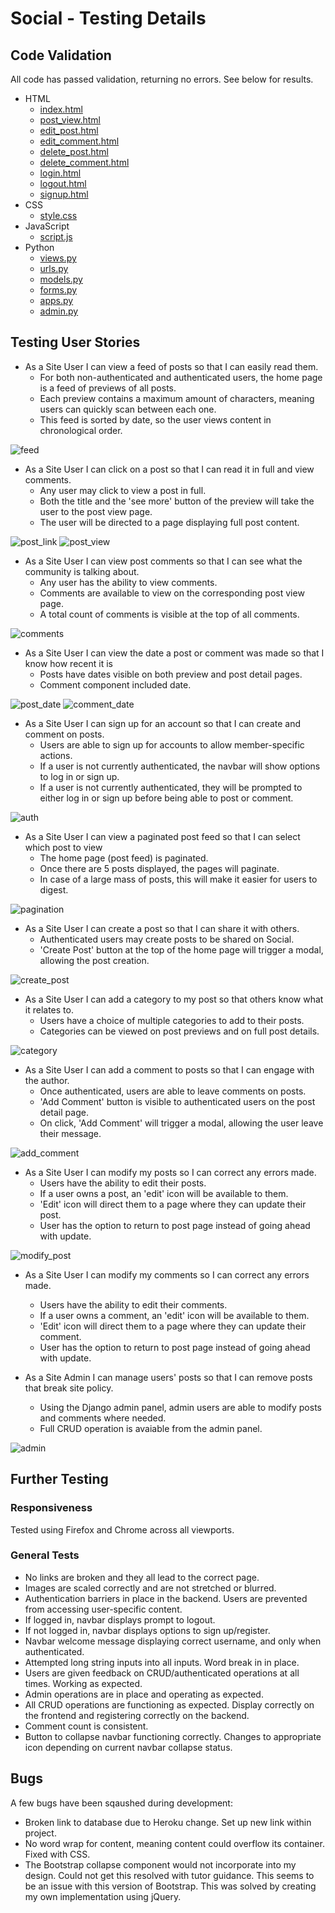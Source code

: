 # Social - Testing Details

## Code Validation

All code has passed validation, returning no errors. See below for results.

-   HTML
    -   [index.html](validation/index.JPG)
    -   [post_view.html](validation/post_view.JPG)
    -   [edit_post.html](validation/edit_post.JPG)
    -   [edit_comment.html](validation/edit_comment.JPG)
    -   [delete_post.html](validation/delete_post.JPG)
    -   [delete_comment.html](validation/delete_comment.JPG)
    -   [login.html](validation/login.JPG)
    -   [logout.html](validation/logout.JPG)
    -   [signup.html](validation/signup.JPG)
-   CSS
    -   [style.css](validation/css.JPG)
-   JavaScript
    -   [script.js](validation/js.JPG)
-   Python
    -   [views.py](validation/views.JPG)
    -   [urls.py](validation/urls.JPG)
    -   [models.py](validation/models.JPG)
    -   [forms.py](validation/forms.JPG)
    -   [apps.py](validation/apps.JPG)
    -   [admin.py](validation/admin.JPG)

## Testing User Stories

-   As a Site User I can view a feed of posts so that I can easily read them.
    -   For both non-authenticated and authenticated users, the home page is a feed of previews of all posts.
    -   Each preview contains a maximum amount of characters, meaning users can quickly scan between each one.
    -   This feed is sorted by date, so the user views content in chronological order.

![feed](user_stories/feed.JPG)

-   As a Site User I can click on a post so that I can read it in full and view comments.
    -   Any user may click to view a post in full.
    -   Both the title and the 'see more' button of the preview will take the user to the post view page.
    -   The user will be directed to a page displaying full post content.

![post_link](user_stories/post_link.JPG)
![post_view](user_stories/post_view.JPG)

-   As a Site User I can view post comments so that I can see what the community is talking about.
    -   Any user has the ability to view comments.
    -   Comments are available to view on the corresponding post view page.
    -   A total count of comments is visible at the top of all comments.

![comments](user_stories/comments.JPG)

-   As a Site User I can view the date a post or comment was made so that I know how recent it is
    -   Posts have dates visible on both preview and post detail pages.
    -   Comment component included date.

![post_date](user_stories/post_date.JPG)
![comment_date](user_stories/comment_date.JPG)

-   As a Site User I can sign up for an account so that I can create and comment on posts.
    -   Users are able to sign up for accounts to allow member-specific actions.
    -   If a user is not currently authenticated, the navbar will show options to log in or sign up.
    -   If a user is not currently authenticated, they will be prompted to either log in or sign up before being able to post or comment.

![auth](user_stories/auth.JPG)

-   As a Site User I can view a paginated post feed so that I can select which post to view
    -   The home page (post feed) is paginated.
    -   Once there are 5 posts displayed, the pages will paginate.
    -   In case of a large mass of posts, this will make it easier for users to digest.

![pagination](user_stories/pagination.JPG)

-   As a Site User I can create a post so that I can share it with others.
    -   Authenticated users may create posts to be shared on Social.
    -   'Create Post' button at the top of the home page will trigger a modal, allowing the post creation.

![create_post](user_stories/create_post.JPG)

-   As a Site User I can add a category to my post so that others know what it relates to.
    -   Users have a choice of multiple categories to add to their posts.
    -   Categories can be viewed on post previews and on full post details.

![category](user_stories/category.JPG)

-   As a Site User I can add a comment to posts so that I can engage with the author.
    -   Once authenticated, users are able to leave comments on posts.
    -   'Add Comment' button is visible to authenticated users on the post detail page.
    -   On click, 'Add Comment' will trigger a modal, allowing the user leave their message.

![add_comment](user_stories/add_comment.JPG)

-   As a Site User I can modify my posts so I can correct any errors made.
    -   Users have the ability to edit their posts.
    -   If a user owns a post, an 'edit' icon will be available to them.
    -   'Edit' icon will direct them to a page where they can update their post.
    -   User has the option to return to post page instead of going ahead with update.

![modify_post](user_stories/modify_post.JPG)

-   As a Site User I can modify my comments so I can correct any errors made.

    -   Users have the ability to edit their comments.
    -   If a user owns a comment, an 'edit' icon will be available to them.
    -   'Edit' icon will direct them to a page where they can update their comment.
    -   User has the option to return to post page instead of going ahead with update.

-   As a Site Admin I can manage users' posts so that I can remove posts that break site policy.
    -   Using the Django admin panel, admin users are able to modify posts and comments where needed.
    -   Full CRUD operation is avaiable from the admin panel.

![admin](user_stories/admin.JPG)

## Further Testing

### Responsiveness

Tested using Firefox and Chrome across all viewports.

### General Tests

-   No links are broken and they all lead to the correct page.
-   Images are scaled correctly and are not stretched or blurred.
-   Authentication barriers in place in the backend. Users are prevented from accessing user-specific content.
-   If logged in, navbar displays prompt to logout.
-   If not logged in, navbar displays options to sign up/register.
-   Navbar welcome message displaying correct username, and only when authenticated.
-   Attempted long string inputs into all inputs. Word break in in place.
-   Users are given feedback on CRUD/authenticated operations at all times. Working as expected.
-   Admin operations are in place and operating as expected.
-   All CRUD operations are functioning as expected. Display correctly on the frontend and registering correctly on the backend.
-   Comment count is consistent.
-   Button to collapse navbar functioning correctly. Changes to appropriate icon depending on current navbar collapse status.

## Bugs

A few bugs have been sqaushed during development:

-   Broken link to database due to Heroku change. Set up new link within project.
-   No word wrap for content, meaning content could overflow its container. Fixed with CSS.
-   The Bootstrap collapse component would not incorporate into my design. Could not get this resolved with tutor guidance. This seems to be an issue with this version of Bootstrap. This was solved by creating my own implementation using jQuery.

